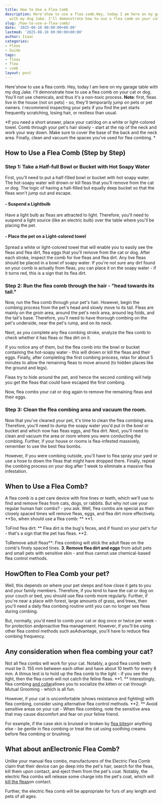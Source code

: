 ```yaml
---
title: How to Use a Flea Comb
description: Here'show to use a flea comb.Hey, today I am here on my garage table
  with my dog Jake. I'll demonstrate how to use a flea comb on your cat or dog.
slug: /how-to-use-a-flea-comb/
date: '2025-08-10 00:00:00+00:00'
lastmod: '2025-08-10 00:00:00+00:00'
author: Isaac
categories:
- Fleas
- Guide
tags:
- fleas
- flea
- comb
layout: post
---
```

Here'show to use a flea comb. Hey, today I am here on my garage table with my dog Jake. I'll demonstrate how to use a flea comb on your cat or dog. You'll not use chemicals, and thus it's a non-toxic process. **Note**: first, fleas live in the house (not on pets) - so, they'll temporarily jump on pets or pet owners. I recommend inspecting your pets if you find the pet starts frequently scratching, losing hair, or restless than usual.

*If you need a short answer, place your cat/dog on a white or light-colored towel. Comb through your pet's hair slowly - start at the nip of the neck and work your way down. Make sure to cover the base of the back and the neck area. Finally, clean and vacuum the spaces you've used for flea combing. *

##  How to Use a Flea Comb (Step by Step)

###  Step 1: Take a Half-full Bowl or Bucket with Hot Soapy Water

First, you'll need to put a half-filled bowl or bucket with hot soapy water. The hot-soapy water will drown or kill fleas that you'll remove from the cat or dog. The logic of having a hall-filled but equally deep bucket so that the fleas won't jump out and escape.

####  - Suspend a Lightbulb

Have a light bulb as fleas are attracted to light. Therefore, you'll need to suspend a light source (like an electric bulb) over the table where you'll be placing the pet.

####  - Place the pet on a Light-colored towel

Spread a white or light-colored towel that will enable you to easily see the fleas and flea dirt, flea eggs that you'll remove from the cat or dog. After each stroke, inspect the comb for live fleas and flea dirt. Any live fleas should be placed in a bowl of soapy water. If you're not sure any dirt found on your comb is actually from fleas, you can place it on the soapy water - if it turns red, this is a sign that its flea dirt.

###  Step 2: Run the flea comb through the hair - "head towards its tail."

Now, run the flea comb through your pet's hair. However, begin the combing process from the pet's head and slowly move to its tail. Fleas are mainly on the groin area, around the pet's neck area, around leg folds, and the tail's base. Therefore, you'll need to have thorough combing on the pet's underside, near the pet's rump, and on its neck.

Next, as you complete any flea combing stroke, analyze the flea comb to check whether it has fleas or flea dirt on it.

If you notice any of them, but the flea comb into the bowl or bucket containing the hot-soapy water - this will drown or kill the fleas and their eggs. Finally, after completing the first combing process, relax for about 5 minutes to allow the remaining fleas to move around (to hidden places like the ground and legs).

Fleas try to hide around the pet, and hence the second combing will help you get the fleas that could have escaped the first combing.

Now, flea combs your cat or dog again to remove the remaining fleas and their eggs.

###  Step 3: Clean the flea combing area and vacuum the room.

Now that you've cleaned your pet, it's time to clean the flea combing area. Therefore, you'll need to dump the soapy water you'd put in the bowl or bucket and which now has fleas eggs, and flea dirt. Next, you'll need to clean and vacuum the area or room where you were conducting the combing. Further, if your house or rooms is flea-infested massively, remember to use the best flea bombs.

However, if you were combing outside, you'll have to flea spray your yard or use a hose to down the fleas that might have dropped there. Finally, repeat the combing process on your dog after 1 week to eliminate a massive flea infestation.

##  When to Use a Flea Comb?

A flea comb is a pet care device with fine tines or teeth, which we'll use to find and remove fleas from cats, dogs, or rabbits. But why not use your regular human hair combs? - you ask. Well, flea combs are special as their closely spaced times will remove fleas, eggs, and flea dirt more effectively. **So, when should use a flea comb: ** **1.

ToFind flea dirt: ** Flea dirt is the bug's feces, and if found on your pet's fur - that's a sign that the pet has fleas. **2.

ToRemove adult fleas**: Flea combing will stick the adult fleas on the comb's finely spaced tines. **3. Remove flea dirt and eggs** from adult pets and small pets with sensitive skin - and thus cannot use chemical-based flea control methods.

##  HowOften to Flea Comb your pet?

Well, this depends on where your pet sleeps and how close it gets to you and your family members. Therefore, if you tend to have the cat or dog on your couch or bed, you should use flea comb more regularly. Further, if you're near a place with forest, large amounts of grass, and trees, then you'll need a daily flea combing routine until you can no longer see fleas during combing.

But, normally, you'd need to comb your cat or dog once or twice per week - for protection andproactive flea management. However, if you'll be using other flea control methods such asAdvantage, you'll have to reduce flea combing frequency.

##  Any consideration when flea combing your cat?

Not all flea combs will work for your cat. Notably, a good flea comb teeth must be 0. 155 mm between each other and have about 10 teeth for every 8 mm. A litmus test is to hold up the flea comb to the light - if you see the light, then the flea comb will not catch the feline fleas. **1. ** Interestingly, flea combing [and collar](https://pestpolicy.com/best-flea-collar-for-cats/)allows you to socialize the kitten or cat through Mutual Grooming - which is all fun.

However, if your cat is uncomfortable (shows resistance and fighting) with flea combing, consider using alternative flea control methods. **2. ** Avoid sensitive areas on your cat - When flea combing, note the sensitive area that may cause discomfort and fear on your feline friend.

For example, if the case skin is bruised or broken by [flea bites](https://pestpolicy.com/do-fleas-bite-humans/)or anything else - be gentle in flea combing or treat the cat using soothing creams before flea combing or brushing.

##  What about anElectronic Flea Comb?

Unlike your manual flea combs, manufacturers of the Electric Flea Comb claim that their device can go deep into the pet's hair, search for the fleas, kill them upon contact, and eject them from the pet's coat. Notably, the electric flea combs will release some charge into the pet's coat, which will [kill the fleas](https://pestpolicy.com/how-to-kill-fleas-on-dogs-naturally-safe-and-fast/)on contact.

Further, the electric flea comb will be appropriate for furs of any length and pets of all ages.